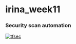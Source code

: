 # irina_week11
### Security scan automation

[![tfsec](https://github.com/igeiman13/irina_week11/actions/workflows/tfsec.yml/badge.svg)](https://github.com/igeiman13/irina_week11/actions/workflows/tfsec.yml)
